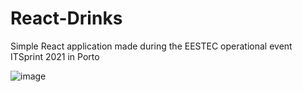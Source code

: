 # React-Drinks
Simple React application made during the EESTEC operational event ITSprint 2021 in Porto

![image](https://user-images.githubusercontent.com/52034469/166930630-1ac39fd5-cfbf-4423-9406-58570aa53024.png)
